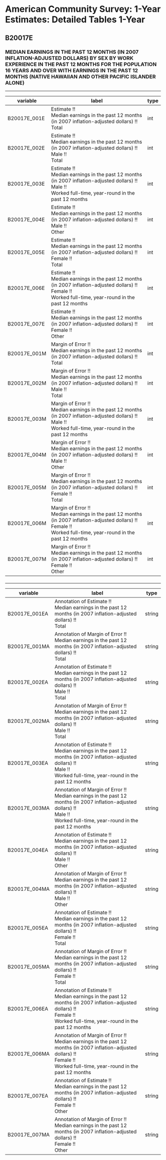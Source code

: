 # American Community Survey: 1-Year Estimates: Detailed Tables 1-Year

## B20017E

### MEDIAN EARNINGS IN THE PAST 12 MONTHS (IN 2007 INFLATION-ADJUSTED DOLLARS) BY SEX BY WORK EXPERIENCE IN THE PAST 12 MONTHS FOR THE POPULATION 16 YEARS AND OVER WITH EARNINGS IN THE PAST 12 MONTHS (NATIVE HAWAIIAN AND OTHER PACIFIC ISLANDER ALONE)

___

| variable | label | type |
| ----- | ----- | ----- |
| B20017E_001E | Estimate !!<br>Median earnings in the past 12 months (in 2007 inflation-adjusted dollars) !!<br>Total | int |
| B20017E_002E | Estimate !!<br>Median earnings in the past 12 months (in 2007 inflation-adjusted dollars) !!<br>Male !!<br>Total | int |
| B20017E_003E | Estimate !!<br>Median earnings in the past 12 months (in 2007 inflation-adjusted dollars) !!<br>Male !!<br>Worked full-time, year-round in the past 12 months | int |
| B20017E_004E | Estimate !!<br>Median earnings in the past 12 months (in 2007 inflation-adjusted dollars) !!<br>Male !!<br>Other | int |
| B20017E_005E | Estimate !!<br>Median earnings in the past 12 months (in 2007 inflation-adjusted dollars) !!<br>Female !!<br>Total | int |
| B20017E_006E | Estimate !!<br>Median earnings in the past 12 months (in 2007 inflation-adjusted dollars) !!<br>Female !!<br>Worked full-time, year-round in the past 12 months | int |
| B20017E_007E | Estimate !!<br>Median earnings in the past 12 months (in 2007 inflation-adjusted dollars) !!<br>Female !!<br>Other | int |
| B20017E_001M | Margin of Error !!<br>Median earnings in the past 12 months (in 2007 inflation-adjusted dollars) !!<br>Total | int |
| B20017E_002M | Margin of Error !!<br>Median earnings in the past 12 months (in 2007 inflation-adjusted dollars) !!<br>Male !!<br>Total | int |
| B20017E_003M | Margin of Error !!<br>Median earnings in the past 12 months (in 2007 inflation-adjusted dollars) !!<br>Male !!<br>Worked full-time, year-round in the past 12 months | int |
| B20017E_004M | Margin of Error !!<br>Median earnings in the past 12 months (in 2007 inflation-adjusted dollars) !!<br>Male !!<br>Other | int |
| B20017E_005M | Margin of Error !!<br>Median earnings in the past 12 months (in 2007 inflation-adjusted dollars) !!<br>Female !!<br>Total | int |
| B20017E_006M | Margin of Error !!<br>Median earnings in the past 12 months (in 2007 inflation-adjusted dollars) !!<br>Female !!<br>Worked full-time, year-round in the past 12 months | int |
| B20017E_007M | Margin of Error !!<br>Median earnings in the past 12 months (in 2007 inflation-adjusted dollars) !!<br>Female !!<br>Other | int |
### 

___

| variable | label | type |
| ----- | ----- | ----- |
| B20017E_001EA | Annotation of Estimate !!<br>Median earnings in the past 12 months (in 2007 inflation-adjusted dollars) !!<br>Total | string |
| B20017E_001MA | Annotation of Margin of Error !!<br>Median earnings in the past 12 months (in 2007 inflation-adjusted dollars) !!<br>Total | string |
| B20017E_002EA | Annotation of Estimate !!<br>Median earnings in the past 12 months (in 2007 inflation-adjusted dollars) !!<br>Male !!<br>Total | string |
| B20017E_002MA | Annotation of Margin of Error !!<br>Median earnings in the past 12 months (in 2007 inflation-adjusted dollars) !!<br>Male !!<br>Total | string |
| B20017E_003EA | Annotation of Estimate !!<br>Median earnings in the past 12 months (in 2007 inflation-adjusted dollars) !!<br>Male !!<br>Worked full-time, year-round in the past 12 months | string |
| B20017E_003MA | Annotation of Margin of Error !!<br>Median earnings in the past 12 months (in 2007 inflation-adjusted dollars) !!<br>Male !!<br>Worked full-time, year-round in the past 12 months | string |
| B20017E_004EA | Annotation of Estimate !!<br>Median earnings in the past 12 months (in 2007 inflation-adjusted dollars) !!<br>Male !!<br>Other | string |
| B20017E_004MA | Annotation of Margin of Error !!<br>Median earnings in the past 12 months (in 2007 inflation-adjusted dollars) !!<br>Male !!<br>Other | string |
| B20017E_005EA | Annotation of Estimate !!<br>Median earnings in the past 12 months (in 2007 inflation-adjusted dollars) !!<br>Female !!<br>Total | string |
| B20017E_005MA | Annotation of Margin of Error !!<br>Median earnings in the past 12 months (in 2007 inflation-adjusted dollars) !!<br>Female !!<br>Total | string |
| B20017E_006EA | Annotation of Estimate !!<br>Median earnings in the past 12 months (in 2007 inflation-adjusted dollars) !!<br>Female !!<br>Worked full-time, year-round in the past 12 months | string |
| B20017E_006MA | Annotation of Margin of Error !!<br>Median earnings in the past 12 months (in 2007 inflation-adjusted dollars) !!<br>Female !!<br>Worked full-time, year-round in the past 12 months | string |
| B20017E_007EA | Annotation of Estimate !!<br>Median earnings in the past 12 months (in 2007 inflation-adjusted dollars) !!<br>Female !!<br>Other | string |
| B20017E_007MA | Annotation of Margin of Error !!<br>Median earnings in the past 12 months (in 2007 inflation-adjusted dollars) !!<br>Female !!<br>Other | string |


